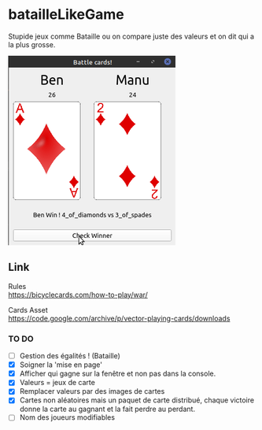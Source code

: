# batailleLikeGame
Stupide jeux comme Bataille ou on compare juste des valeurs et on dit qui a la plus grosse.

![]()![previewBatailleLikeGame](previewBatailleLikeGame.gif)

## Link
Rules   
https://bicyclecards.com/how-to-play/war/

Cards Asset    
https://code.google.com/archive/p/vector-playing-cards/downloads


### TO DO
- [ ] Gestion des égalités ! (Bataille)
- [X] Soigner la 'mise en page'
- [X] Afficher qui gagne sur la fenêtre et non pas dans la console.
- [X] Valeurs = jeux de carte
- [X] Remplacer valeurs par des images de cartes
- [X] Cartes non aléatoires mais un paquet de carte distribué, chaque victoire donne la carte au gagnant et la fait perdre au perdant.
- [ ] Nom des joueurs modifiables